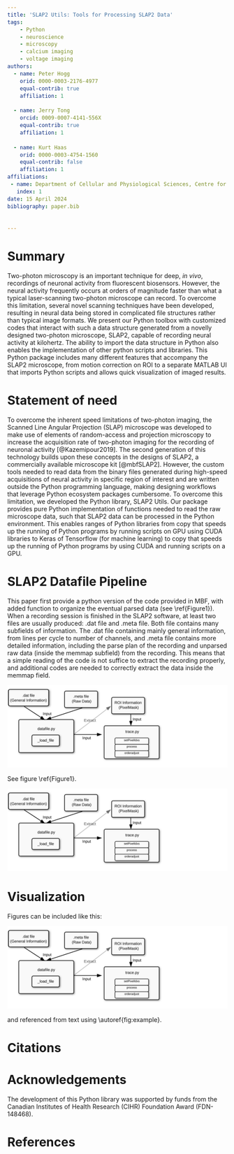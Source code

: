 ```yaml
---
title: 'SLAP2 Utils: Tools for Processing SLAP2 Data'
tags:
    - Python
    - neuroscience
    - microscopy
    - calcium imaging
    - voltage imaging
authors:
  - name: Peter Hogg
    orid: 0000-0003-2176-4977
    equal-contrib: true 
    affiliation: 1

  - name: Jerry Tong
    orcid: 0009-0007-4141-556X
    equal-contrib: true
    affiliation: 1 

  - name: Kurt Haas
    orid: 0000-0003-4754-1560
    equal-contrib: false
    affiliation: 1
affiliations:
 - name: Department of Cellular and Physiological Sciences, Centre for Brain Health, School of Biomedical Engineering, University of British Columbia, Vancouver, Canada
   index: 1
date: 15 April 2024
bibliography: paper.bib


---
```


# Summary

Two-photon microscopy is an important technique for deep, *in vivo*, recordings of neuronal activity from fluorescent biosensors. However, the neural activity frequently occurs at orders of magnitude faster than what a typical laser-scanning two-photon microscope can record. To overcome this limitation, several novel scanning techniques have been developed, resulting in neural data being stored in complicated file structures rather than typical image formats. We present our Python toolbox with customized codes that interact with such a data structure generated from a novelly designed two-photon microscope, SLAP2, capable of recording neural activity at kilohertz. The ability to import the data structure in Python also enables the implementation of other python scripts and libraries. This Python package includes many different features that accompany the SLAP2 microscope, from motion correction on ROI to a separate MATLAB UI that imports Python scripts and allows quick visualization of imaged results. 


# Statement of need

To overcome the inherent speed limitations of two-photon imaging, the Scanned Line Angular Projection (SLAP) microscope was developed to make use of elements of random-access and projection microscopy to increase the acquisition rate of two-photon imaging for the recording of neuronal activity [@Kazemipour2019]. The second generation of this technology builds upon these concepts in the designs of SLAP2, a commercially available microscope kit [@mbfSLAP2]. However, the custom tools needed to read data from the binary files generated during high-speed acquisitions of neural activity in specific region of interest and are written outside the Python programming language, making designing workflows that leverage Python ecosystem packages cumbersome. To overcome this limitation, we developed the Python library, SLAP2 Utils. Our package provides pure Python implementation of functions needed to read the raw microscope data, such that SLAP2 data can be processed in the Python environment. This enables ranges of Python libraries from copy that speeds up the running of Python programs by running scripts on GPU using CUDA libraries to Keras of Tensorflow (for machine learning) to copy that speeds up the running of Python programs by using CUDA and running scripts on a GPU.

# SLAP2 Datafile Pipeline

This paper first provide a python version of the code provided in MBF, with added function to organize the eventual parsed data (see \ref{Figure1}). When a recording session is finished in the SLAP2 software, at least two files are usually produced: .dat file and .meta file. Both file contains many subfields of information. The .dat file containing mainly general information, from lines per cycle to number of channels, and .meta file contains more detailed information, including the parse plan of the recording and unparsed raw data (inside the memmap subfield) from the recording. This means that a simple reading of the code is not suffice to extract the recording properly, and additional codes are needed to correctly extract the data inside the memmap field. 

![Figure1\label{Figure1}](SLAP2_Pipeline.svg)

See figure \ref{Figure1}.

![.\label{fig:figure1}](SLAP2_Pipeline.svg)


# Visualization

Figures can be included like this:

![Caption for example figure.\label{fig:example}](SLAP2_Pipeline.svg)

and referenced from text using \autoref{fig:example}.



# Citations


# Acknowledgements

The development of this Python library was supported by funds from the Canadian Institutes of Health Research (CIHR) Foundation Award (FDN-148468).

# References
